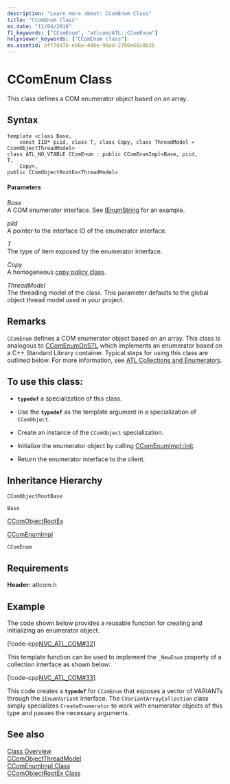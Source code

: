 ```yaml
---
description: "Learn more about: CComEnum Class"
title: "CComEnum Class"
ms.date: "11/04/2016"
f1_keywords: ["CComEnum", "atlcom/ATL::CComEnum"]
helpviewer_keywords: ["CComEnum class"]
ms.assetid: bff7dd7b-eb6e-4d6e-96ed-2706e66c8b3b
---
```

# CComEnum Class

This class defines a COM enumerator object based on an array.

## Syntax

```
template <class Base,
    const IID* piid, class T, class Copy, class ThreadModel = CcomObjectThreadModel>
class ATL_NO_VTABLE CComEnum : public CComEnumImpl<Base, piid,
T,
    Copy>,
public CComObjectRootEx<ThreadModel>
```

#### Parameters

*Base*<br/>
A COM enumerator interface. See [IEnumString](/windows/win32/api/objidl/nn-objidl-ienumstring) for an example.

*piid*<br/>
A pointer to the interface ID of the enumerator interface.

*T*<br/>
The type of item exposed by the enumerator interface.

*Copy*<br/>
A homogeneous [copy policy class](../../atl/atl-copy-policy-classes.md).

*ThreadModel*<br/>
The threading model of the class. This parameter defaults to the global object thread model used in your project.

## Remarks

`CComEnum` defines a COM enumerator object based on an array. This class is analogous to [CComEnumOnSTL](../../atl/reference/ccomenumonstl-class.md) which implements an enumerator based on a C++ Standard Library container. Typical steps for using this class are outlined below. For more information, see [ATL Collections and Enumerators](../../atl/atl-collections-and-enumerators.md).

## To use this class:

- **`typedef`** a specialization of this class.

- Use the **`typedef`** as the template argument in a specialization of `CComObject`.

- Create an instance of the `CComObject` specialization.

- Initialize the enumerator object by calling [CComEnumImpl::Init](../../atl/reference/ccomenumimpl-class.md#init).

- Return the enumerator interface to the client.

## Inheritance Hierarchy

`CComObjectRootBase`

`Base`

[CComObjectRootEx](../../atl/reference/ccomobjectrootex-class.md)

[CComEnumImpl](../../atl/reference/ccomenumimpl-class.md)

`CComEnum`

## Requirements

**Header:** atlcom.h

## Example

The code shown below provides a reusable function for creating and initializing an enumerator object.

[!code-cpp[NVC_ATL_COM#32](../../atl/codesnippet/cpp/ccomenum-class_1.h)]

This template function can be used to implement the `_NewEnum` property of a collection interface as shown below:

[!code-cpp[NVC_ATL_COM#33](../../atl/codesnippet/cpp/ccomenum-class_2.h)]

This code creates a **`typedef`** for `CComEnum` that exposes a vector of VARIANTs through the `IEnumVariant` interface. The `CVariantArrayCollection` class simply specializes `CreateEnumerator` to work with enumerator objects of this type and passes the necessary arguments.

## See also

[Class Overview](../../atl/atl-class-overview.md)<br/>
[CComObjectThreadModel](atl-typedefs.md#ccomobjectthreadmodel)<br/>
[CComEnumImpl Class](../../atl/reference/ccomenumimpl-class.md)<br/>
[CComObjectRootEx Class](../../atl/reference/ccomobjectrootex-class.md)
